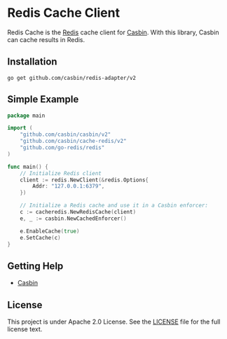 # Redis Cache Client

Redis Cache is the [Redis](https://redis.io/) cache client for [Casbin](https://github.com/casbin/casbin). With this library, Casbin can cache results in Redis.

## Installation

    go get github.com/casbin/redis-adapter/v2

## Simple Example

```go
package main

import (
	"github.com/casbin/casbin/v2"
	"github.com/casbin/cache-redis/v2"
	"github.com/go-redis/redis"
)

func main() {
	// Initialize Redis client
	client := redis.NewClient(&redis.Options{
		Addr: "127.0.0.1:6379",
	})

	// Initialize a Redis cache and use it in a Casbin enforcer:
	с := cacheredis.NewRedisCache(client)
	e, _ := casbin.NewCachedEnforcer()

	e.EnableCache(true)
	e.SetCache(с)
}
```

## Getting Help

- [Casbin](https://github.com/casbin/casbin)

## License

This project is under Apache 2.0 License. See the [LICENSE](LICENSE) file for the full license text.
